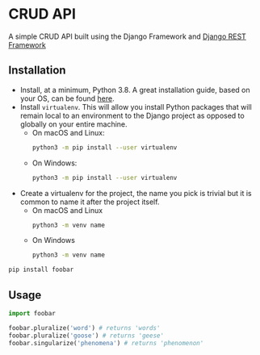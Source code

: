 # CRUD API

A simple CRUD API built using the Django Framework and [Django REST Framework](https://www.django-rest-framework.org)

## Installation

- Install, at a minimum, Python 3.8. A great installation guide, based on your OS, can be found [here](https://realpython.com/installing-python/).
- Install `virtualenv`. This will allow you install Python packages that will remain local to an environment to the Django project as opposed to globally on your entire machine.
  - On macOS and Linux:
    ```bash
    python3 -m pip install --user virtualenv
    ```
  - On Windows:
    ```bash
    python3 -m pip install --user virtualenv
    ```
- Create a virtualenv for the project, the name you pick is trivial but it is common to name it after the project itself.
  - On macOS and Linux
    ```bash
    python3 -m venv name
    ```
  - On Windows
    ```bash
    python3 -m venv name
    ```



```bash
pip install foobar
```

## Usage

```python
import foobar

foobar.pluralize('word') # returns 'words'
foobar.pluralize('goose') # returns 'geese'
foobar.singularize('phenomena') # returns 'phenomenon'
```

